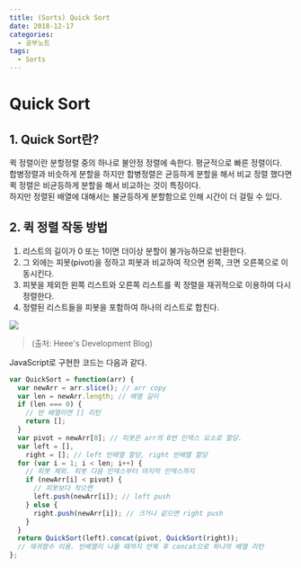 ```yaml
---
title: (Sorts) Quick Sort
date: 2018-12-17
categories:
  - 공부노트
tags:
  - Sorts
---
```


# Quick Sort

## 1. Quick Sort란?

퀵 정렬이란 분할정렬 중의 하나로 불안정 정렬에 속한다. 평균적으로 빠른 정렬이다.<br>
합병정렬과 비슷하게 분할을 하지만 합병정렬은 균등하게 분할을 해서 비교 정렬 했다면<br>
퀵 정렬은 비균등하게 분할을 해서 비교하는 것이 특징이다.<br>
하지만 정렬된 배열에 대해서는 불균등하게 분할함으로 인해 시간이 더 걸릴 수 있다.<br>

## 2. 퀵 정렬 작동 방법

1. 리스트의 길이가 0 또는 1이면 더이상 분할이 불가능하므로 반환한다.
2. 그 외에는 피봇(pivot)을 정하고 피봇과 비교하여 작으면 왼쪽, 크면 오른쪽으로 이동시킨다.
3. 피봇을 제외한 왼쪽 리스트와 오른쪽 리스트를 퀵 정렬을 재귀적으로 이용하여 다시 정렬한다.
4. 정렬된 리스트들을 피봇을 포함하여 하나의 리스트로 합친다.

<img src="https://gmlwjd9405.github.io/images/algorithm-quick-sort/quick-sort.png"><br>

> (출처: Heee's Development Blog)

JavaScript로 구현한 코드는 다음과 같다.

```javascript
var QuickSort = function(arr) {
  var newArr = arr.slice(); // arr copy
  var len = newArr.length; // 배열 길이
  if (len === 0) {
    // 빈 배열이면 [] 리턴
    return [];
  }
  var pivot = newArr[0]; // 피봇은 arr의 0번 인덱스 요소로 할당.
  var left = [],
    right = []; // left 빈배열 할당, right 빈배열 할당
  for (var i = 1; i < len; i++) {
    // 피봇 제외. 피봇 다음 인덱스부터 마지막 인덱스까지
    if (newArr[i] < pivot) {
      // 피봇보다 작으면
      left.push(newArr[i]); // left push
    } else {
      right.push(newArr[i]); // 크거나 같으면 right push
    }
  }
  return QuickSort(left).concat(pivot, QuickSort(right));
  // 재귀함수 이용. 빈배열이 나올 때까지 반복 후 concat으로 하나의 배열 리턴
};
```
